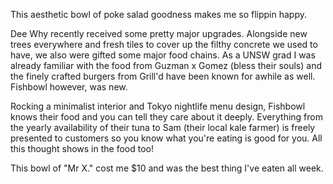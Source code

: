This aesthetic bowl of poke salad goodness makes me so flippin happy.

Dee Why recently received some pretty major upgrades.  Alongside new trees everywhere and fresh tiles to cover up the filthy concrete we used to have,
we also were gifted some major food chains.  As a UNSW grad I was already familiar with the food from Guzman x Gomez (bless their souls) and the finely 
crafted burgers from Grill'd have been known for awhile as well.  Fishbowl however, was new.

Rocking a minimalist interior and Tokyo nightlife menu design, Fishbowl knows their food and you can tell they care about it deeply.  Everything from the yearly availability of their tuna to Sam (their local kale farmer) is freely presented to customers so you know what you're eating is good for you. All this thought shows in the food too!

This bowl of "Mr X." cost me $10 and was the best thing I've eaten all week.